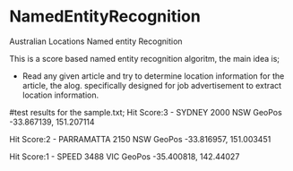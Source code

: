 # NamedEntityRecognition
Australian Locations Named entity Recognition

This is a score based named entity recognition algoritm, the main idea is; 

 - Read any given article and try to determine location information for the article, the alog. specifically designed for job advertisement
 to extract location information.
 
#test results for the sample.txt;
Hit Score:3 - SYDNEY 2000 NSW  GeoPos -33.867139, 151.207114

Hit Score:2 - PARRAMATTA 2150 NSW  GeoPos -33.816957, 151.003451

Hit Score:1 - SPEED 3488 VIC  GeoPos -35.400818, 142.44027
